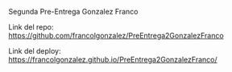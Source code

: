Segunda Pre-Entrega Gonzalez Franco

Link del repo: https://github.com/francolgonzalez/PreEntrega2GonzalezFranco

Link del deploy: https://francolgonzalez.github.io/PreEntrega2GonzalezFranco/